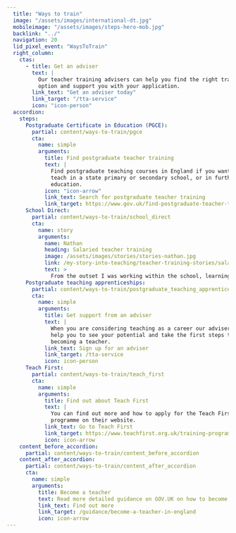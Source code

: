 ```yaml
---
  title: "Ways to train"
  image: "/assets/images/international-dt.jpg"
  mobileimage: "/assets/images/steps-hero-mob.jpg"
  backlink: "../"
  navigation: 20
  lid_pixel_event: "WaysToTrain"
  right_column:
    ctas:
      - title: Get an adviser
        text: |
          Our teacher training advisers can help you find the right training
          option and support you with your application.
        link_text: "Get an adviser today"
        link_target: "/tta-service"
        icon: "icon-person"
  accordion:
    steps:
      Postgraduate Certificate in Education (PGCE):
        partial: content/ways-to-train/pgce
        cta:
          name: simple
          arguments:
            title: Find postgraduate teacher training
            text: |
              Find postgraduate teaching courses in England if you want to
              teach in a state primary or secondary school, or in further
              education.
            icon: "icon-arrow"
            link_text: Search for postgraduate teacher training
            link_target: https://www.gov.uk/find-postgraduate-teacher-training-courses
      School Direct:
        partial: content/ways-to-train/school_direct
        cta:
          name: story
          arguments:
            name: Nathan
            heading: Salaried teacher training
            image: /assets/images/stories/stories-nathan.jpg
            link: /my-story-into-teaching/teacher-training-stories/salaried-teacher-training-classroom-learning
            text: >
              From the outset I was working within the school, learning and training in the classroom whilst being supported by qualified teachers and mentors.
      Postgraduate teaching apprenticeships:
        partial: content/ways-to-train/postgraduate_teaching_apprenticeships
        cta:
          name: simple
          arguments:
            title: Get support from an adviser
            text: |
              When you are considering teaching as a career our adviser can
              help you to see your potential and take the first steps to
              becoming a teacher.
            link_text: Sign up for an adviser
            link_target: /tta-service
            icon: icon-person
      Teach First:
        partial: content/ways-to-train/teach_first
        cta:
          name: simple
          arguments:
            title: Find out about Teach First
            text: |
              You can find out more and how to apply for the Teach First
              programme on their website.
            link_text: Go to Teach First
            link_target: https://www.teachfirst.org.uk/training-programme
            icon: icon-arrow
    content_before_accordion:
      partial: content/ways-to-train/content_before_accordion
    content_after_accordion:
      partial: content/ways-to-train/content_after_accordion
      cta:
        name: simple
        arguments:
          title: Become a teacher
          text: Read more detailed guidance on GOV.UK on how to become a teacher in England.
          link_text: Find out more
          link_target: /guidance/become-a-teacher-in-england
          icon: icon-arrow
---
```

